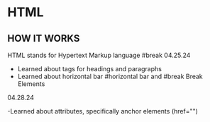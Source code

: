 # HTML

## HOW IT WORKS

HTML stands for Hypertext Markup language #break
04.25.24

- Learned about tags for headings and paragraphs
- Learned about horizontal bar #horizontal bar and #break Break Elements
  
04.28.24

-Learned about attributes, specifically anchor elements (href="")
